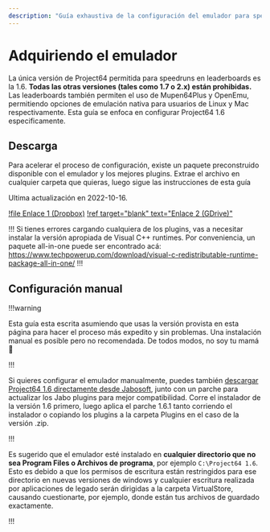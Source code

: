 ```yaml
---
description: "Guía exhaustiva de la configuración del emulador para speedruns de Super Mario 64" 
---
```


# Adquiriendo el emulador

La única versión de Project64 permitida para speedruns en leaderboards es la 1.6. **Todas las otras versiones (tales como 1.7 o 2.x) están prohibidas.** Las leaderboards también permiten el uso de Mupen64Plus y OpenEmu, permitiendo opciones de emulación nativa para usuarios de Linux y Mac respectivamente. Esta guía se enfoca en configurar Project64 1.6 especificamente.

## Descarga

Para acelerar el proceso de configuración, existe un paquete preconstruido disponible con el emulador y los mejores plugins. Extrae el archivo en cualquier carpeta que quieras, luego sigue las instrucciones de esta guía

Ultima actualización en 2022-10-16.

[!file Enlace 1 (Dropbox)](https://www.dropbox.com/s/cgkbhsarjthgnz8/Project64%201.6%20%28wermi%27s%20build%20v7%29.exe?dl=1)
[!ref target="blank" text="Enlace 2 (GDrive)"](https://drive.google.com/file/d/1GlvT7-TBjLz5ii0UsswDnqZZF4VVx3US)

!!!
Si tienes errores cargando cualquiera de los plugins, vas a necesitar instalar la versión apropiada de Visual C++ runtimes. Por conveniencia, un paquete all-in-one puede ser encontrado acá: https://www.techpowerup.com/download/visual-c-redistributable-runtime-package-all-in-one/
!!!

## Configuración manual

!!!warning

Esta guía esta escrita asumiendo que usas la versión provista en esta página para hacer el proceso más expedito y sin problemas. Una instalación manual es posible pero no recomendada. De todos modos, no soy tu mamá :shrug:

!!!

Si quieres configurar el emulador manualmente, puedes también [descargar Project64 1.6 directamente desde Jabosoft](http://www.jabosoft.com/articles/114), junto con un parche para actualizar los Jabo plugins para mejor compatibilidad. Corre el instalador de la versión 1.6 primero, luego aplica el parche 1.6.1 tanto corriendo el instalador o copiando los plugins a la carpeta Plugins en el caso de la versión .zip.

!!!

Es sugerido que el emulador esté instalado en **cualquier directorio que no sea Program Files o Archivos de programa**, por ejemplo `C:\Project64 1.6`. Esto es debido a que los permisos de escritura están restringidos para ese directorio en nuevas versiones de windows y cualquier escritura realizada por aplicaciones de legado serán dirigidas a la carpeta VirtualStore, causando cuestionarte, por ejemplo, donde están tus archivos de guardado exactamente.

!!!
